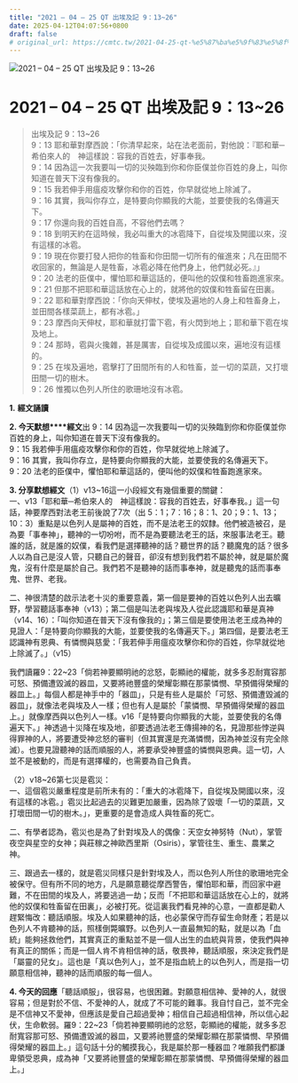 ```yaml
---
title: "2021 – 04 – 25 QT 出埃及記 9：13~26"
date: 2025-04-12T04:07:56+0800
draft: false
# original_url: https://cmtc.tw/2021-04-25-qt-%e5%87%ba%e5%9f%83%e5%8f%8a%e8%a8%98-9%ef%bc%9a1326
---
```


![2021 – 04 – 25 QT 出埃及記 9：13\~26](/images/qt.jpg   "2021 – 04 – 25 QT 出埃及記 9：13\~26")

# 2021 – 04 – 25 QT 出埃及記 9：13\~26

> 出埃及記 9：13\~26  
> 9：13 耶和華對摩西說：「你清早起來，站在法老面前，對他說：『耶和華─希伯來人的　神這樣說：容我的百姓去，好事奉我。  
> 9：14 因為這一次我要叫一切的災殃臨到你和你臣僕並你百姓的身上，叫你知道在普天下沒有像我的。  
> 9：15 我若伸手用瘟疫攻擊你和你的百姓，你早就從地上除滅了。  
> 9：16 其實，我叫你存立，是特要向你顯我的大能，並要使我的名傳遍天下。  
> 9：17 你還向我的百姓自高，不容他們去嗎？  
> 9：18 到明天約在這時候，我必叫重大的冰雹降下，自從埃及開國以來，沒有這樣的冰雹。  
> 9：19 現在你要打發人把你的牲畜和你田間一切所有的催進來；凡在田間不收回家的，無論是人是牲畜，冰雹必降在他們身上，他們就必死。』」  
> 9：20 法老的臣僕中，懼怕耶和華這話的，便叫他的奴僕和牲畜跑進家來。  
> 9：21 但那不把耶和華這話放在心上的，就將他的奴僕和牲畜留在田裏。  
> 9：22 耶和華對摩西說：「你向天伸杖，使埃及遍地的人身上和牲畜身上，並田間各樣菜蔬上，都有冰雹。」  
> 9：23 摩西向天伸杖，耶和華就打雷下雹，有火閃到地上；耶和華下雹在埃及地上。  
> 9：24 那時，雹與火攙雜，甚是厲害，自從埃及成國以來，遍地沒有這樣的。  
> 9：25 在埃及遍地，雹擊打了田間所有的人和牲畜，並一切的菜蔬，又打壞田間一切的樹木。  
> 9：26 惟獨以色列人所住的歌珊地沒有冰雹。

**1.** **經文誦讀**

**2. 今天默想****經文**出 9：14 因為這一次我要叫一切的災殃臨到你和你臣僕並你百姓的身上，叫你知道在普天下沒有像我的。  
9：15 我若伸手用瘟疫攻擊你和你的百姓，你早就從地上除滅了。  
9：16 其實，我叫你存立，是特要向你顯我的大能，並要使我的名傳遍天下。  
9：20 法老的臣僕中，懼怕耶和華這話的，便叫他的奴僕和牲畜跑進家來。

**3. 分享默想經文**（1）v13\~16這一小段經文有幾個重要的關鍵：  
一、v13「耶和華─希伯來人的　神這樣說：容我的百姓去，好事奉我。」這一句話，神要摩西對法老王前後說了7次（出 5：1；7：16；8：1、20；9：1、13；10：3）重點是以色列人是屬神的百姓，而不是法老王的奴隸。他們被造被召，是為要「事奉神」，聽神的一切吩咐，而不是為要聽法老王的話，來服事法老王。聽誰的話，就是誰的奴僕，看我們是選擇聽神的話？聽世界的話？聽魔鬼的話？很多人以為自己是沒人管，只聽自己的聲音，卻沒有想到我們若不屬於神，就是屬於魔鬼，沒有什麼是屬於自己。我們若不是聽神的話而事奉神，就是聽鬼的話而事奉鬼、世界、老我。

二、神很清楚的啟示法老十災的重要意義，第一個是要神的百姓以色列人出去曠野，學習聽話事奉神（v13）；第二個是叫法老與埃及人從此認識耶和華是真神 （v14、16）：「叫你知道在普天下沒有像我的」；第三個是要使用法老王成為神的見證人：「是特要向你顯我的大能，並要使我的名傳遍天下。」第四個，是要法老王認識神有恩典、有憐憫與慈愛：「我若伸手用瘟疫攻擊你和你的百姓，你早就從地上除滅了。」（v15）

我們讀羅9：22\~23「倘若神要顯明祂的忿怒，彰顯祂的權能，就多多忍耐寬容那可怒、預備遭毀滅的器皿，又要將祂豐盛的榮耀彰顯在那蒙憐憫、早預備得榮耀的器皿上。」每個人都是神手中的「器皿」，只是有些人是屬於「可怒、預備遭毀滅的器皿」，就像法老與埃及人一樣；但也有人是屬於「蒙憐憫、早預備得榮耀的器皿上。」就像摩西與以色列人一樣。v16「是特要向你顯我的大能，並要使我的名傳遍天下。」神透過十災降在埃及地，卻要透過法老王傳揚神的名，見證那些悖逆與得罪神的人，將要遭受神忿怒的審判（但其實還是充滿憐憫，因為神並沒有完全除滅）。也要見證聽神的話而順服的人，將要承受神豐盛的憐憫與恩典。這一切，人並不是被動的，而是有選擇權的，也需要為自己負責。

（2）v18\~26第七災是雹災：  
一、這個雹災嚴重程度是前所未有的：「重大的冰雹降下，自從埃及開國以來，沒有這樣的冰雹。」雹災比起過去的災難更加嚴重，因為除了毀壞「一切的菜蔬，又打壞田間一切的樹木。」，更重要的是會造成人與牲畜的死亡。

二、有學者認為，雹災也是為了針對埃及人的偶像：天空女神努特（Nut），掌管夜空與星空的女神；與莊稼之神歐西里斯（Osiris），掌管往生、重生、農業之神。

三、跟過去一樣的，就是雹災同樣只是針對埃及人，而以色列人所住的歌珊地完全被保守。但有所不同的地方，凡是願意聽從摩西警告，懼怕耶和華，而回家中避難，不在田間的埃及人，將要逃過一劫；反而「不把耶和華這話放在心上的，就將他的奴僕和牲畜留在田裏」，必被打死。從這裏我們看見神的心意，一直都是勸人趕緊悔改：聽話順服。埃及人如果聽神的話，也必蒙保守而存留生命財產；若是以色列人不肯聽神的話，照樣倒斃曠野。以色列人一直最無知的點，就是以為「血統」能夠拯救他們，其實真正的重點並不是一個人出生的血統與背景，使我們與神有真正的關係；而是一個人肯不肯相信神的話，敬畏神，聽話順服，來決定我們是「屬靈的兒女」。這也是「真以色列人」，並不是指血統上的以色列人，而是指一切願意相信神，聽神的話而順服的每一個人。

**4. 今天的回應**「聽話順服」，很容易，也很困難。對願意相信神、愛神的人，就很容易；但是對於不信、不愛神的人，就成了不可能的難事。我自忖自己，並不完全是不信神又不愛神，但應該是愛自己超過愛神；相信自己超過相信神，所以信心起伏，生命軟弱。羅9：22\~23「倘若神要顯明祂的忿怒，彰顯祂的權能，就多多忍耐寬容那可怒、預備遭毀滅的器皿，又要將祂豐盛的榮耀彰顯在那蒙憐憫、早預備得榮耀的器皿上。」這句話十分的觸摸我心，我是屬於那一種器皿？唯願我們都謙卑領受恩典，成為神「又要將祂豐盛的榮耀彰顯在那蒙憐憫、早預備得榮耀的器皿上。」